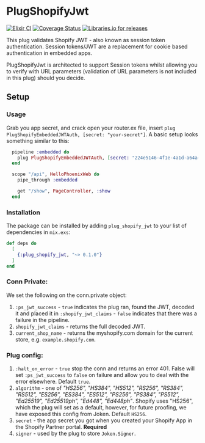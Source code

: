 # PlugShopifyJwt

[![Elixir CI](https://github.com/byjpr/plug_shopify_jwt/actions/workflows/elixir.yml/badge.svg)](https://github.com/byjpr/plug_shopify_jwt/actions/workflows/elixir.yml)
[![Coverage Status](https://coveralls.io/repos/github/byjpr/plug_shopify_jwt/badge.svg?branch=main)](https://coveralls.io/github/byjpr/plug_shopify_jwt?branch=main)
[![Libraries.io for releases](https://img.shields.io/librariesio/release/github/byjpr/plug_shopify_jwt.svg?style=flat-square)](https://libraries.io/github/byjpr/plug_shopify_jwt)

This plug validates Shopify JWT - also known as session token authentication. Session tokens/JWT are a replacement for cookie based authentication in embedded apps.

PlugShopifyJwt is architected to support Session tokens whilst allowing you to verify with URL parameters (validation of URL parameters is not included in this plug) should you decide.

## Setup

### Usage
Grab you app secret, and crack open your router.ex file, insert `plug PlugShopifyEmbeddedJWTAuth, [secret: "your-secret"]`. A basic setup looks something similar to this:

```elixir
  pipeline :embedded do
    plug PlugShopifyEmbeddedJWTAuth, [secret: "224e5146-4f1e-4a1d-a64a-2732df659542"]
  end

  scope "/api", HelloPhoenixWeb do
    pipe_through :embedded

    get "/show", PageController, :show
  end
```

### Installation
The package can be installed by adding `plug_shopify_jwt` to your list of dependencies in `mix.exs`:

```elixir
def deps do
  [
    {:plug_shopify_jwt, "~> 0.1.0"}
  ]
end
```

### Conn Private:
We set the following on the conn.private object:
1. `:ps_jwt_success` - `true` indicates the plug ran, found the JWT, decoded it and placed it in `:shopify_jwt_claims` - `false` indicates that there was a failure in the pipeline.
2. `shopify_jwt_claims` - returns the full decoded JWT.
3. `current_shop_name` - returns the myshopify.com domain for the current store, e.g. `example.shopify.com`.

### Plug config:
1. `:halt_on_error` - `true` stop the conn and returns an error 401. False will set `:ps_jwt_success` to `false` on failure
and allow you to deal with the error elsewhere. Default `true`.
2. `algorithm` - one of _"HS256", "HS384", "HS512", "RS256", "RS384", "RS512", "ES256", "ES384", "ES512", "PS256", "PS384", "PS512", "Ed25519", "Ed25519ph", "Ed448", "Ed448ph"_. Shopify uses "HS256", which the plug will set as a default, however, for future proofing, we have exposed this config from Joken. Default `HS256`.
3. `secret` - the app secret you got when you created your Shopify App in the Shopify Partner portal. **Required**
4. `signer` - used by the plug to store `Joken.Signer`.